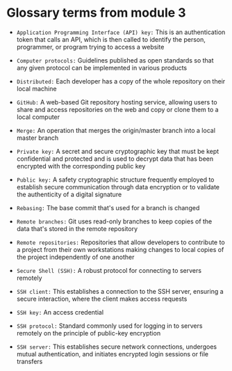 # Glossary terms from  module 3

- `Application Programming Interface (API) key:` This is an authentication token that calls an API, which is then called to identify the person, programmer, or program trying to access a website

- `Computer protocols:` Guidelines published as open standards so that any given protocol can be implemented in various products

- `Distributed:` Each developer has a copy of the whole repository on their local machine

- `GitHub:` A web-based Git repository hosting service, allowing users to share and access repositories on the web and copy or clone them to a local computer

- `Merge:` An operation that merges the origin/master branch into a local master branch

- `Private key:` A secret and secure cryptographic key that must be kept confidential and protected and is used to decrypt data that has been encrypted with the corresponding public key

- `Public key:` A safety cryptographic structure frequently employed to establish secure communication through data encryption or to validate the authenticity of a digital signature

- `Rebasing:` The base commit that's used for a branch is changed

- `Remote branches:` Git uses read-only branches to keep copies of the data that's stored in the remote repository

- `Remote repositories:` Repositories that allow developers to contribute to a project from their own workstations making changes to local copies of the project independently of one another

- `Secure Shell (SSH):` A robust protocol for connecting to servers remotely

- `SSH client:` This  establishes a connection to the SSH server, ensuring a secure interaction, where the client makes access requests

- `SSH key:` An access credential

- `SSH protocol:` Standard commonly used for logging in to servers remotely on the principle of public-key encryption

- `SSH server:` This establishes secure network connections, undergoes mutual authentication, and initiates encrypted login sessions or file transfers